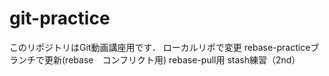 ﻿# git-practice
このリポジトリはGit動画講座用です．
ローカルリポで変更
rebase-practiceブランチで更新(rebase　コンフリクト用)
rebase-pull用
stash練習（2nd）